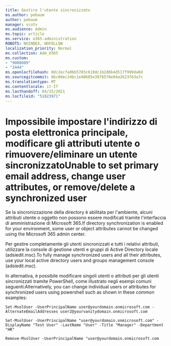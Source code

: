 ```yaml
---
title: Gestire l'utente sincronizzato
ms.author: pebaum
author: pebaum
manager: scotv
ms.audience: Admin
ms.topic: article
ms.service: o365-administration
ROBOTS: NOINDEX, NOFOLLOW
localization_priority: Normal
ms.collection: Adm_O365
ms.custom:
- "9000609"
- "2444"
ms.openlocfilehash: 0dc2ecfa0bb5703c619dc1b2d6b4d517f999da0d
ms.sourcegitcommit: 8bc60ec34bc1e40685e3976576e04a2623f63a7c
ms.translationtype: MT
ms.contentlocale: it-IT
ms.lasthandoff: 04/15/2021
ms.locfileid: "51823971"
---
```

# <a name="unable-to-set-primary-email-address-change-user-attributes-or-removedelete-a-synchronized-user"></a><span data-ttu-id="1f5b7-102">Impossibile impostare l'indirizzo di posta elettronica principale, modificare gli attributi utente o rimuovere/eliminare un utente sincronizzato</span><span class="sxs-lookup"><span data-stu-id="1f5b7-102">Unable to set primary email address, change user attributes, or remove/delete a synchronized user</span></span>

<span data-ttu-id="1f5b7-103">Se la sincronizzazione della directory è abilitata per l'ambiente, alcuni attributi utente o oggetto non possono essere modificati tramite l'interfaccia di amministrazione di Microsoft 365.</span><span class="sxs-lookup"><span data-stu-id="1f5b7-103">If directory synchronization is enabled for your environment, some user or object attributes cannot be changed using the Microsoft 365 admin center.</span></span>

<span data-ttu-id="1f5b7-104">Per gestire completamente gli utenti sincronizzati e tutti i relativi attributi, utilizzare la console di gestione utenti e gruppi di Active Directory locale (adsiedit.msc).</span><span class="sxs-lookup"><span data-stu-id="1f5b7-104">To fully manage synchronized users and all their attributes, use your local active directory users and groups management console (adsiedit.msc).</span></span>  

<span data-ttu-id="1f5b7-105">In alternativa, è possibile modificare singoli utenti o attributi per gli utenti sincronizzati tramite PowerShell, come illustrato negli esempi comuni seguenti:</span><span class="sxs-lookup"><span data-stu-id="1f5b7-105">Alternatively, you can change individual users or attributes for synchronized users using powershell such as shown in these common examples:</span></span>

`Set-MsolUser -UserPrincipalName user@yourdomain.onmicrosoft.com -AlternateEmailAddresses user2@yourvanitydomain.onmicrosoft.com`

`Set-MsolUser -UserPrincipalName "user@yourdomain.onmicrosoft.com" -DisplayName "Test User" -LastName "User" -Title "Manager" -Department "HR"`

`Remove-MsolUser -UserPrincipalName "user@yourdomain.onmicrosoft.com`
